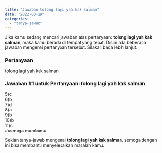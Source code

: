 ```yaml
---
title: "Jawaban tolong lagi yah kak salman"
date: "2022-03-29"
categories: 
  - "tanya-jawab"
---
```


Jika kamu sedang mencari jawaban atas pertanyaan: **tolong lagi yah kak salman**, maka kamu berada di tempat yang tepat. Disini ada beberapa jawaban mengenai pertanyaan tersebut. Silakan baca lebih lanjut.

### Pertanyaan

tolong lagi yah kak salman

### Jawaban #1 untuk Pertanyaan: tolong lagi yah kak salman

5)c  
6)b  
7)d  
8)a  
9)b  
10)b  
11)c  
#semoga membantu

Sekian tanya-jawab mengenai **tolong lagi yah kak salman**, semoga dengan ini bisa membantu menyelesaikan masalah kamu.

